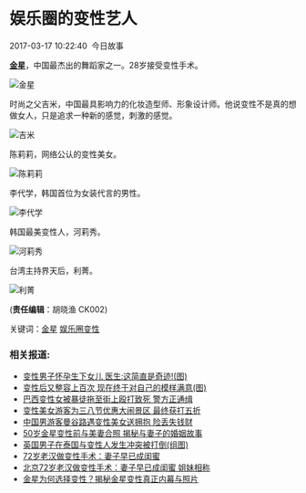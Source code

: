 # 娱乐圈的变性艺人

2017-03-17 10:22:40  今日故事  

**[金星](http://news.china.com/baike_6YeR5pif.html)**，中国最杰出的舞蹈家之一。28岁接受变性手术。

![金星](http://img0.utuku.china.com/603x0/news/20170317/d7da8200-22b3-4703-bcfa-bb760823b6c7.png)

时尚之父吉米，中国最具影响力的化妆造型师、形象设计师。他说变性不是真的想做女人，只是追求一种新的感觉，刺激的感觉。

![吉米](http://img0.utuku.china.com/400x0/news/20170317/4c7fd0c0-c2cd-4b53-a2da-749f454088af.png)

陈莉莉，网络公认的变性美女。

![陈莉莉](http://img3.utuku.china.com/365x0/news/20170317/afb2be1a-3faf-4799-bb4e-cd7c2e7efbf8.png)

李代学，韩国首位为女装代言的男性。

![李代学](http://img2.utuku.china.com/379x0/news/20170317/52d11279-2b45-4634-bd00-d252446544ca.png)

韩国最美变性人，河莉秀。

![河莉秀](http://img1.utuku.china.com/415x0/news/20170317/b724e3ce-82ea-417a-a92c-1c736ab32fdc.png)

台湾主持界天后，利菁。

![利菁](http://img1.utuku.china.com/614x0/news/20170317/f4a345e8-b46c-4842-9e06-1d112c43dc3f.png)

(**责任编辑**：胡晓渔 CK002)

关键词：[金星](http://news.china.com/baike_6YeR5pif.html) [娱乐圈变性](http://news.china.com/baike_5aix5LmQ5ZyI5Y-Y5oCn.html)

### **相关报道:**

-   [变性男子怀孕生下女儿 医生:这简直是奇迹!(图)](http://news.china.com/socialgd/10000169/20170315/30328647.html)
-   [变性后又整容上百次 现在终于对自己的模样满意(图)](http://news.china.com/socialgd/10000169/20170315/30328598.html)
-   [巴西变性女被暴徒拖至街上殴打致死 警方正通缉](http://news.china.com/socialgd/10000169/20170309/30313130.html)
-   [变性美女游客为三八节优惠大闹景区 最终获打五折](http://news.china.com/socialgd/10000169/20170308/30311579.html)
-   [中国男游客曼谷路遇变性美女送拥抱 险丢失钱财](http://news.china.com/socialgd/10000169/20170307/30307592.html)
-   [50岁金星变性前与美妻合照 揭秘与妻子的婚姻故事](http://news.china.com/yule/11184455/20170224/30279231.html)
-   [英国男子在泰国与变性人发生冲突被打倒(组图)](http://news.china.com/international/1000/20170222/30273091.html)
-   [72岁老汉做变性手术：妻子早已成闺蜜](http://news.china.com/socialgd/10000169/20170218/30264437.html)
-   [北京72岁老汉做变性手术：妻子早已成闺蜜 姐妹相称](http://news.china.com/socialgd/10000169/20170217/30261063.html)
-   [金星为何选择变性？揭秘金星变性真正内幕与照片](http://news.china.com/socialgd/10000169/20170216/30259777.html)